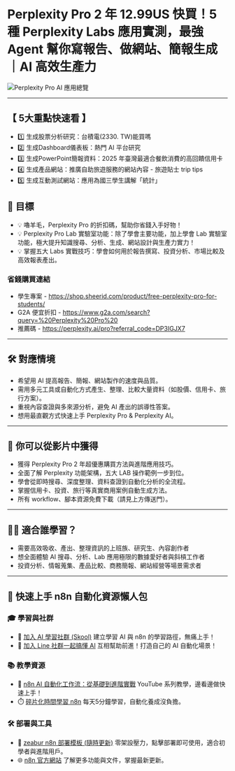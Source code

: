 # Perplexity Pro 2 年 12.99US 快買！5 種 Perplexity Labs 應用實測，最強 Agent 幫你寫報告、做網站、簡報生成｜AI 高效生產力

![Perplexity Pro AI 應用總覽](https://github.com/qwedsazxc78/ai-automation-n8n/blob/main/n8n/36-perplexity-5-lab/cover.png?raw=true)

---

## 【 5大重點快速看 】

* 1️⃣ 生成股票分析研究：台積電(2330. TW)能買嗎
* 2️⃣ 生成Dashboard儀表板：熱門 AI 平台研究
* 3️⃣ 生成PowerPoint簡報資料：2025 年臺灣最適合餐飲消費的高回饋信用卡
* 4️⃣ 生成產品網站：推廣自助旅遊服務的網站內容 - 旅遊貼士 trip tips
* 5️⃣ 生成互動測試網站：應用為國三學生講解「統計」

## 🎯 目標

* 💡 嚕羊毛，Perplexity Pro 的折扣碼，幫助你省錢入手好物！
* 💡 Perplexity Pro Lab 實驗室功能：除了學會主要功能，加上學會 Lab 實驗室功能，極大提升知識搜尋、分析、生成、網站設計與生產力實力！
* 💡 掌握五大 Labs 實戰技巧：學會如何用於報告撰寫、投資分析、市場比較及高效報表產出。

### 省錢購買連結

* 學生專案 - https://shop.sheerid.com/product/free-perplexity-pro-for-students/
* G2A 便宜折扣 - https://www.g2a.com/search?query=%20Perplexity%20Pro%20
* 推薦碼 - https://perplexity.ai/pro?referral_code=DP3IGJX7
---

## 🛠️ 對應情境

* 希望用 AI 提高報告、簡報、網站製作的速度與品質。
* 需用多元工具或自動化方式產生、整理、比較大量資料（如股價、信用卡、旅行方案）。
* 重視內容查證與多來源分析，避免 AI 產出的誤導性答案。
* 想用最直觀方式快速上手 Perplexity Pro & Perplexity AI。

---

## 🎥 你可以從影片中獲得

* 獲得 Perplexity Pro 2 年超優惠購買方法與進階應用技巧。
* 全面了解 Perplexity 功能架構，五大 LAB 操作範例一步到位。
* 學會從即時搜尋、深度整理、資料查證到自動化分析的全流程。
* 掌握信用卡、投資、旅行等真實商用案例自動生成方法。
* 所有 workflow、腳本資源免費下載（請見上方傳送門）。

---

## 👩‍💻 適合誰學習？

* 需要高效吸收、產出、整理資訊的上班族、研究生、內容創作者
* 想全面體驗 AI 搜尋、分析、Lab 應用極限的數據愛好者與斜槓工作者
* 投資分析、情報蒐集、產品比較、商務簡報、網站經營等場景需求者

---

## 🚀 快速上手 n8n 自動化資源懶人包

### 🎓 學習與社群

* 🔗 [加入 AI 學習社群 (Skool)](https://www.skool.com/ai-brain-alex/about?ref=5dde9b20e8e7432aa9a01df6e89685f4)
  建立學習 AI 與 n8n 的學習路徑，無痛上手！
* 🔗 [加入 Line 社群一起搞懂 AI](https://line.me/ti/g2/ZypIgLSzVPweRBgBqKvaRU10WEmnotuZOr7Lpg)
  互相幫助前進！打造自己的 AI 自動化場景！

### 📚 教學資源

* 🎥 [n8n AI 自動化工作流：從基礎到進階實戰](https://youtube.com/playlist?list=PLUf88uk7T54I83MBdbuXgUuA8rVklF4FA&si=wHsQw8YJu-erSdLd)
  YouTube 系列教學，邊看邊做快速上手！
* ⏱️ [碎片化時間學習 n8n](https://youtube.com/playlist?list=PLUf88uk7T54Iv6LV2NFgdTghaX2cPhtgH&si=G3gj2qn179ZFUqAZ)
  每天5分鐘學習，自動化養成沒負擔。

### 🛠️ 部署與工具

* 🧩 [zeabur n8n 部署模板 (隨時更新)](https://zeabur.com/zh-TW/templates/0TUVZ7?referralDesktop=qwedsazxc78)
  零架設壓力，點擊部署即可使用，適合初學者與進階用戶。
* 🌐 [n8n 官方網站](https://n8n.io/)
  了解更多功能與文件，掌握最新更新。
